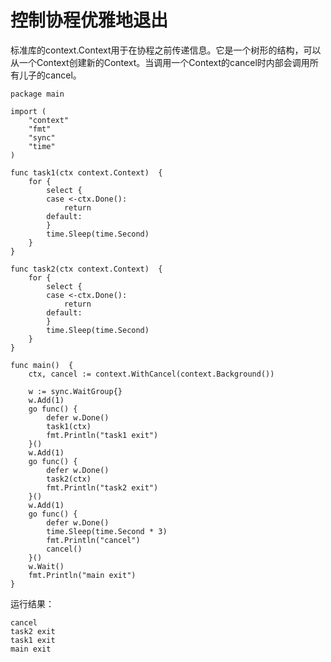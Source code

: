 # 控制协程优雅地退出

标准库的context.Context用于在协程之前传递信息。它是一个树形的结构，可以从一个Context创建新的Context。当调用一个Context的cancel时内部会调用所有儿子的cancel。

```
package main

import (
	"context"
	"fmt"
	"sync"
	"time"
)

func task1(ctx context.Context)  {
	for {
		select {
		case <-ctx.Done():
			return
		default:
		}
		time.Sleep(time.Second)
	}
}

func task2(ctx context.Context)  {
	for {
		select {
		case <-ctx.Done():
			return
		default:
		}
		time.Sleep(time.Second)
	}
}

func main()  {
	ctx, cancel := context.WithCancel(context.Background())

	w := sync.WaitGroup{}
	w.Add(1)
	go func() {
		defer w.Done()
		task1(ctx)
		fmt.Println("task1 exit")
	}()
	w.Add(1)
	go func() {
		defer w.Done()
		task2(ctx)
		fmt.Println("task2 exit")
	}()
	w.Add(1)
	go func() {
		defer w.Done()
		time.Sleep(time.Second * 3)
		fmt.Println("cancel")
		cancel()
	}()
	w.Wait()
	fmt.Println("main exit")
}

```
运行结果：

```
cancel
task2 exit
task1 exit
main exit

```

